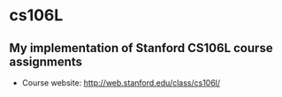 # cs106L
## My implementation of Stanford CS106L course assignments 
- Course website: http://web.stanford.edu/class/cs106l/
